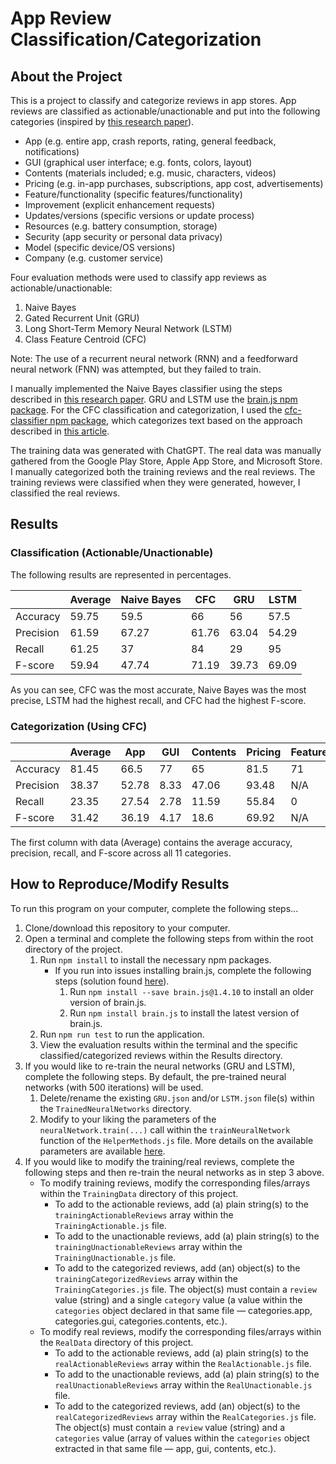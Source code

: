 # App Review Classification/Categorization

<h2>About the Project</h2>

This is a project to classify and categorize reviews in app stores. App reviews are classified as actionable/unactionable and put into the following categories (inspired by <a href="https://doi.org/10.1145/2950290.2950299">this research paper</a>).

- App (e.g. entire app, crash reports, rating, general feedback, notifications)
- GUI (graphical user interface; e.g. fonts, colors, layout)
- Contents (materials included; e.g. music, characters, videos)
- Pricing (e.g. in-app purchases, subscriptions, app cost, advertisements)
- Feature/functionality (specific features/functionality)
- Improvement (explicit enhancement requests)
- Updates/versions (specific versions or update process)
- Resources (e.g. battery consumption, storage)
- Security (app security or personal data privacy)
- Model (specific device/OS versions)
- Company (e.g. customer service)

Four evaluation methods were used to classify app reviews as actionable/unactionable:

1. Naive Bayes
2. Gated Recurrent Unit (GRU)
3. Long Short-Term Memory Neural Network (LSTM)
4. Class Feature Centroid (CFC)

Note: The use of a recurrent neural network (RNN) and a feedforward neural network (FNN) was attempted, but they failed to train.

I manually implemented the Naive Bayes classifier using the steps described in <a href="https://courses.cs.washington.edu/courses/cse312/18sp/lectures/naive-bayes/naivebayesnotes.pdf">this research paper</a>. GRU and LSTM use the <a href="https://www.npmjs.com/package/brain.js">brain.js npm package</a>. For the CFC classification and categorization, I used the <a href="https://www.npmjs.com/package/cfc-classifier">cfc-classifier npm package</a>, which categorizes text based on the approach described in <a href="https://dl.acm.org/doi/abs/10.1145/1526709.1526737">this article</a>.

The training data was generated with ChatGPT. The real data was manually gathered from the Google Play Store, Apple App Store, and Microsoft Store. I manually categorized both the training reviews and the real reviews. The training reviews were classified when they were generated, however, I classified the real reviews.

<h2>Results</h2>

<h3>Classification (Actionable/Unactionable)</h3>

The following results are represented in percentages.

| | Average | Naive Bayes | CFC | GRU | LSTM |
| --- | --- | --- | --- | --- | --- |
| Accuracy | 59.75 | 59.5 | 66 | 56 | 57.5 |
| Precision | 61.59 | 67.27 | 61.76 | 63.04 | 54.29 |
| Recall | 61.25 | 37 | 84 | 29 | 95 |
| F-score | 59.94 | 47.74 | 71.19 | 39.73 | 69.09 |

As you can see, CFC was the most accurate, Naive Bayes was the most precise, LSTM had the highest recall, and CFC had the highest F-score.

<h3>Categorization (Using CFC)</h3>

| | Average | App | GUI | Contents | Pricing | Feature/Functionality | Improvement | Updates/Versions | Resources | Security | Model | Company |
| --- | --- | --- | --- | --- | --- | --- | --- | --- | --- | --- | --- | --- |
| Accuracy | 81.45 | 66.5 | 77 | 65 | 81.5 | 71 | 82.5 | 87.5 | 88 | 93.5 | 89.5 | 94 |
| Precision | 38.37 | 52.78 | 8.33 | 47.06 | 93.48 | N/A | 55.56 | 37.04 | 20 | 0 | 25 | 44.44 |
| Recall | 23.35 | 27.54 | 2.78 | 11.59 | 55.84 | 0 | 13.89 | 55.56 | 33.33 | 0 | 20 | 36.36 |
| F-score | 31.42 | 36.19 | 4.17 | 18.6 | 69.92 | N/A | 22.22 | 44.44 | 25 | N/A |22.22 | 40 |

The first column with data (Average) contains the average accuracy, precision, recall, and F-score across all 11 categories.

<h2>How to Reproduce/Modify Results</h2>

To run this program on your computer, complete the following steps...

1. Clone/download this repository to your computer.
2. Open a terminal and complete the following steps from within the root directory of the project.
    1. Run `npm install` to install the necessary npm packages.
        - If you run into issues installing brain.js, complete the following steps (solution found <a href="https://stackoverflow.com/questions/71810987/i-got-this-error-when-i-was-trying-to-install-brain-js-with-npm-i-wrote-npm-i">here</a>).
            1. Run `npm install --save brain.js@1.4.10` to install an older version of brain.js.
            2. Run `npm install brain.js` to install the latest version of brain.js.
    2. Run `npm run test` to run the application.
    3. View the evaluation results within the terminal and the specific classified/categorized reviews within the Results directory.
3. If you would like to re-train the neural networks (GRU and LSTM), complete the following steps. By default, the pre-trained neural networks (with 500 iterations) will be used.
    1. Delete/rename the existing `GRU.json` and/or `LSTM.json` file(s) within the `TrainedNeuralNetworks` directory.
    2. Modify to your liking the parameters of the `neuralNetwork.train(...)` call within the `trainNeuralNetwork` function of the `HelperMethods.js` file. More details on the available parameters are available <a href="https://www.npmjs.com/package/brain.js?activeTab=readme#training-options">here</a>.
4. If you would like to modify the training/real reviews, complete the following steps and then re-train the neural networks as in step 3 above.
    - To modify training reviews, modify the corresponding files/arrays within the `TrainingData` directory of this project.
        - To add to the actionable reviews, add (a) plain string(s) to the `trainingActionableReviews` array within the `TrainingActionable.js` file.
        - To add to the unactionable reviews, add (a) plain string(s) to the `trainingUnactionableReviews` array within the `TrainingUnactionable.js` file.
        - To add to the categorized reviews, add (an) object(s) to the `trainingCategorizedReviews` array within the `TrainingCategories.js` file. The object(s) must contain a `review` value (string) and a single `category` value (a value within the `categories` object declared in that same file — categories.app, categories.gui, categories.contents, etc.).
    - To modify real reviews, modify the corresponding files/arrays within the `RealData` directory of this project.
        - To add to the actionable reviews, add (a) plain string(s) to the `realActionableReviews` array within the `RealActionable.js` file.
        - To add to the unactionable reviews, add (a) plain string(s) to the `realUnactionableReviews` array within the `RealUnactionable.js` file.
        - To add to the categorized reviews, add (an) object(s) to the `realCategorizedReviews` array within the `RealCategories.js` file. The object(s) must contain a `review` value (string) and a `categories` value (array of values within the `categories` object extracted in that same file — app, gui, contents, etc.).
